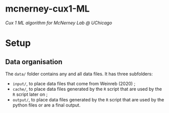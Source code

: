 # mcnerney-cux1-ML
_Cux 1 ML algorithm for McNerney Lab @ UChicago_



# Setup

## Data organisation

The `data/` folder contains any and all data files. It has three subfolders:
 - `input/`, to place data files that come from Weinreb (2020) ;
 - `cache/`, to place data files generated by the `R` script that are used by the `R` script later on ;
 - `output/`, to place data files generated by the `R` script that are used by the python files or are a final output.